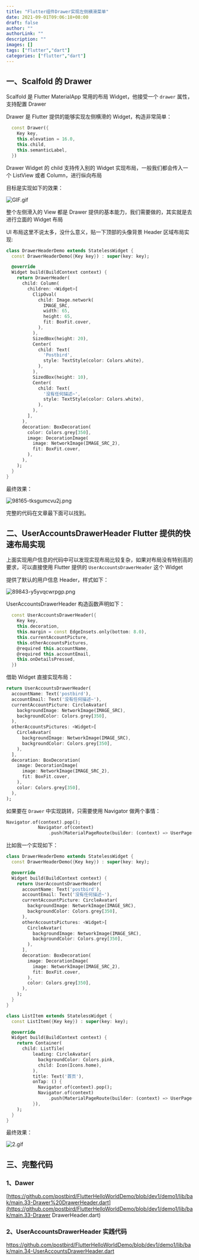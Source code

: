 ```yaml
---
title: "Flutter组件Drawer实现左侧横滑菜单"
date: 2021-09-01T09:06:18+08:00
draft: false
author: ""
authorLink: ""
description: ""
images: []
tags: ["flutter","dart"]
categories: ["flutter","dart"]
---
```


## 一、Scalfold 的 Drawer

Scalfold 是 Flutter MaterialApp 常用的布局 Widget，他接受一个 `drawer` 属性，支持配置 Drawer

Drawer 是 Flutter 提供的能够实现左侧横滑的 Widget，构造非常简单：

```dart
  const Drawer({
    Key key,
    this.elevation = 16.0,
    this.child,
    this.semanticLabel,
  })
```

Drawer Widget 的 child 支持传入别的 Widget 实现布局，一般我们都会传入一个 ListView 或者 Column，进行纵向布局

目标是实现如下的效果：

![GIF.gif](https://luckly007.oss-cn-beijing.aliyuncs.com/image/2897426136.gif)

整个左侧滑入的 View 都是 Drawer 提供的基本能力，我们需要做的，其实就是去进行立面的 Widget 布局

UI 布局这里不说太多，没什么意义，贴一下顶部的头像背景 Header 区域布局实现:

```dart
class DrawerHeaderDemo extends StatelessWidget {
  const DrawerHeaderDemo({Key key}) : super(key: key);

  @override
  Widget build(BuildContext context) {
    return DrawerHeader(
      child: Column(
        children: <Widget>[
          ClipOval(
            child: Image.network(
              IMAGE_SRC,
              width: 65,
              height: 65,
              fit: BoxFit.cover,
            ),
          ),
          SizedBox(height: 20),
          Center(
            child: Text(
              'Postbird',
              style: TextStyle(color: Colors.white),
            ),
          ),
          SizedBox(height: 10),
          Center(
            child: Text(
              '没有任何描述~',
              style: TextStyle(color: Colors.white),
            ),
          ),
        ],
      ),
      decoration: BoxDecoration(
        color: Colors.grey[350],
        image: DecorationImage(
          image: NetworkImage(IMAGE_SRC_2),
          fit: BoxFit.cover,
        ),
      ),
    );
  }
}
```

最终效果：

![98165-tksgumcvu2j.png](https://luckly007.oss-cn-beijing.aliyuncs.com/image/1182051144.png)

完整的代码在文章最下面可以找到。



## 二、UserAccountsDrawerHeader Flutter 提供的快速布局实现

上面实现用户信息的代码中可以发现实现布局比较复杂，如果对布局没有特别高的要求，可以直接使用 Flutter 提供的 `UserAccountsDrawerHeader` 这个 Widget

提供了默认的用户信息 Header，样式如下：

![89843-y5yvqcwrpgp.png](https://luckly007.oss-cn-beijing.aliyuncs.com/image/2372576705.png)

UserAccountsDrawerHeader 构造函数声明如下：

```dart
  const UserAccountsDrawerHeader({
    Key key,
    this.decoration,
    this.margin = const EdgeInsets.only(bottom: 8.0),
    this.currentAccountPicture,
    this.otherAccountsPictures,
    @required this.accountName,
    @required this.accountEmail,
    this.onDetailsPressed,
  })
```

借助 Widget 直接实现布局：

```dart
return UserAccountsDrawerHeader(
  accountName: Text('postbird'),
  accountEmail: Text('没有任何描述~'),
  currentAccountPicture: CircleAvatar(
    backgroundImage: NetworkImage(IMAGE_SRC),
    backgroundColor: Colors.grey[350],
  ),
  otherAccountsPictures: <Widget>[
    CircleAvatar(
      backgroundImage: NetworkImage(IMAGE_SRC),
      backgroundColor: Colors.grey[350],
    ),
  ],
  decoration: BoxDecoration(
    image: DecorationImage(
      image: NetworkImage(IMAGE_SRC_2),
      fit: BoxFit.cover,
    ),
    color: Colors.grey[350],
  ),
);
```

如果要在 `Drawer` 中实现跳转，只需要使用 Navigator 做两个事情：

```dart
Navigator.of(context).pop();
            Navigator.of(context)
                .push(MaterialPageRoute(builder: (context) => UserPage()));
```

比如我一个实现如下：

```dart
class DrawerHeaderDemo extends StatelessWidget {
  const DrawerHeaderDemo({Key key}) : super(key: key);

  @override
  Widget build(BuildContext context) {
    return UserAccountsDrawerHeader(
      accountName: Text('postbird'),
      accountEmail: Text('没有任何描述~'),
      currentAccountPicture: CircleAvatar(
        backgroundImage: NetworkImage(IMAGE_SRC),
        backgroundColor: Colors.grey[350],
      ),
      otherAccountsPictures: <Widget>[
        CircleAvatar(
          backgroundImage: NetworkImage(IMAGE_SRC),
          backgroundColor: Colors.grey[350],
        ),
      ],
      decoration: BoxDecoration(
        image: DecorationImage(
          image: NetworkImage(IMAGE_SRC_2),
          fit: BoxFit.cover,
        ),
        color: Colors.grey[350],
      ),
    );
  }
}

class ListItem extends StatelessWidget {
  const ListItem({Key key}) : super(key: key);

  @override
  Widget build(BuildContext context) {
    return Container(
      child: ListTile(
          leading: CircleAvatar(
            backgroundColor: Colors.pink,
            child: Icon(Icons.home),
          ),
          title: Text('首页'),
          onTap: () {
            Navigator.of(context).pop();
            Navigator.of(context)
                .push(MaterialPageRoute(builder: (context) => UserPage()));
          }),
    );
  }
}
```

最终效果：

![2.gif](https://luckly007.oss-cn-beijing.aliyuncs.com/image/4104252211.gif)



## 三、完整代码



### 1、Dawer

[https://github.com/postbird/FlutterHelloWorldDemo/blob/dev1/demo1/lib/bak/main.33-Drawer%20DrawerHeader.dart](https://github.com/postbird/FlutterHelloWorldDemo/blob/dev1/demo1/lib/bak/main.33-Drawer DrawerHeader.dart)



### 2、UserAccountsDrawerHeader 实践代码

https://github.com/postbird/FlutterHelloWorldDemo/blob/dev1/demo1/lib/bak/main.34-UserAccountsDrawerHeader.dart
